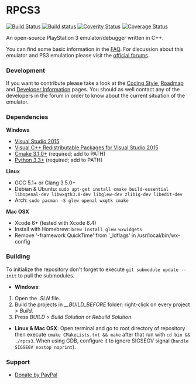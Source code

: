 RPCS3
=====

[![Build Status](https://travis-ci.org/RPCS3/rpcs3.svg?branch=master)](https://travis-ci.org/RPCS3/rpcs3)
[![Build status](https://ci.appveyor.com/api/projects/status/411c4clmiohtx7eo/branch/master?svg=true)](https://ci.appveyor.com/project/rpcs3/rpcs3/branch/master)
[![Coverity Status](https://img.shields.io/coverity/scan/3960.svg)](https://scan.coverity.com/projects/3960)
[![Coverage Status](https://coveralls.io/repos/RPCS3/rpcs3/badge.svg)](https://coveralls.io/r/RPCS3/rpcs3)

An open-source PlayStation 3 emulator/debugger written in C++.

You can find some basic information in the [FAQ](https://github.com/RPCS3/rpcs3/wiki/FAQ). For discussion about this emulator and PS3 emulation please visit the [official forums](http://www.emunewz.net/forum/forumdisplay.php?fid=162).


### Development

If you want to contribute please take a look at the [Coding Style](https://github.com/RPCS3/rpcs3/wiki/Coding-Style), [Roadmap](https://github.com/RPCS3/rpcs3/wiki/Roadmap) and [Developer Information](https://github.com/RPCS3/rpcs3/wiki/Developer-Information) pages. You should as well contact any of the developers in the forum in order to know about the current situation of the emulator.


### Dependencies

__Windows__
* [Visual Studio 2015](https://www.visualstudio.com/en-us/downloads/download-visual-studio-vs.aspx)
* [Visual C++ Redistributable Packages for Visual Studio 2015](http://www.microsoft.com/en-us/download/details.aspx?id=48145)
* [Cmake 3.1.0+](http://www.cmake.org/download/) (required; add to PATH)
* [Python 3.3+](https://www.python.org/downloads/) (required; add to PATH)

__Linux__
* GCC 5.1+ or Clang 3.5.0+
* Debian & Ubuntu: `sudo apt-get install cmake build-essential libopenal-dev libwxgtk3.0-dev libglew-dev zlib1g-dev libedit-dev`
* Arch: `sudo pacman -S glew openal wxgtk cmake`

__Mac OSX__
* Xcode 6+ (tested with Xcode 6.4)
* Install with Homebrew: `brew install glew wxwidgets`
* Remove '-framework QuickTime' from '_ldflags' in /usr/local/bin/wx-config


### Building

To initialize the repository don't forget to execute `git submodule update --init` to pull the submodules.
* __Windows__:
1) Open the *.SLN* file.
2) Build the projects in *__BUILD_BEFORE* folder: right-click on every project > *Build*.
3) Press *BUILD* > *Build Solution* or *Rebuild Solution*.
* __Linux & Mac OSX__:
Open terminal and go to root directory of repository then execute `cmake CMakeLists.txt && make` after that run with `cd bin && ./rpcs3`.
When using GDB, configure it to ignore SIGSEGV signal (`handle SIGSEGV nostop noprint`).

### Support
* [Donate by PayPal](https://www.paypal.com/cgi-bin/webscr?cmd=_s-xclick&hosted_button_id=MPJ3S9XQXCE3G)
